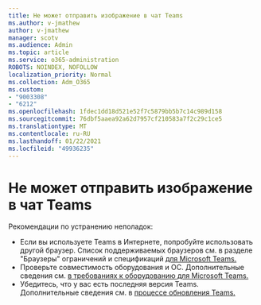 ```yaml
---
title: Не может отправить изображение в чат Teams
ms.author: v-jmathew
author: v-jmathew
manager: scotv
ms.audience: Admin
ms.topic: article
ms.service: o365-administration
ROBOTS: NOINDEX, NOFOLLOW
localization_priority: Normal
ms.collection: Adm_O365
ms.custom:
- "9003308"
- "6212"
ms.openlocfilehash: 1fdec1dd18d521e52f7c5879bb5b7c14c989d158
ms.sourcegitcommit: 76dbf5aaea92a62d7957cf210583a7f2c29c1ce5
ms.translationtype: MT
ms.contentlocale: ru-RU
ms.lasthandoff: 01/22/2021
ms.locfileid: "49936235"
---
```

# <a name="cant-upload-an-image-to-a-teams-chat"></a>Не может отправить изображение в чат Teams

Рекомендации по устранению неполадок:

- Если вы используете Teams в Интернете, попробуйте использовать другой браузер. Список поддерживаемых браузеров см. в разделе "Браузеры" ограничений и спецификаций [для Microsoft Teams.](https://docs.microsoft.com/microsoftteams/limits-specifications-teams)
- Проверьте совместимость оборудования и ОС. Дополнительные сведения см. [в требованиях к оборудованию для Microsoft Teams.](https://docs.microsoft.com/microsoftteams/hardware-requirements-for-the-teams-app)
- Убедитесь, что у вас есть последняя версия Teams. Дополнительные сведения см. в [процессе обновления Teams.](https://docs.microsoft.com/microsoftteams/teams-client-update)

